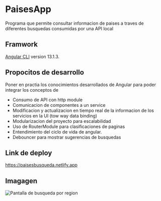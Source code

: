 # PaisesApp

Programa que permite consultar informacion de paises a traves de diferentes busquedas consumidas por una API local

## Framwork
[Angular CLI](https://github.com/angular/angular-cli) version 13.1.3.

## Propocitos de desarrollo

Poner en practia los conocimientos desarrollados de Angular para poder integrar los conceptos de 
- Consumo de API con http module 
- Comunicacion de componentes a un service
- Modificacion y actualizacion en tiempo real de la informacion de los servicios en la UI (tow way data binding)
- Modularizacion del proyecto para escalabilidad 
- Uso de RouterModule para clasificaciones de paginas
- Entendimiento del ciclo de vida de angular.
- Debouncer para mostrar sugerencias de busquedas

## Link de deploy
https://paisesbusqueda.netlify.app

## Imagagen

![Pantalla de busqueda por region](https://res.cloudinary.com/dxi9i9ucm/image/upload/v1655825777/shux1ffcyl0trggpuznq.jpg)



